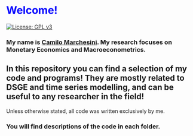 
# <span style="color:blue">Welcome\!</span>

[![License: GPL v3](https://img.shields.io/badge/License-GPLv3-blue.svg)](https://www.gnu.org/licenses/gpl-3.0)

### My name is  [Camilo Marchesini](https://camilomrch.github.io/). My research focuses on Monetary Economics and Macroeconometrics.

## In this repository you can find a selection of my code and programs\! They are mostly related to DSGE and time series modelling, and can be useful to any researcher in the field\! 
Unless otherwise stated, all code was written exclusively by me.

### You will find descriptions of the code in each folder.





